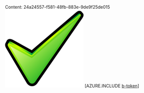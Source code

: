 Content: 24a24557-f581-48fb-883e-9de9f25de015![image](0af446c9-667c-4201-bc41-3cc0d7a92c4b.png)
[AZURE.INCLUDE [b-token](3de0f27a-35da-4921-8322-fd3b4b44ad78.md)]
